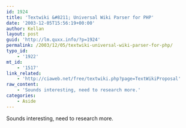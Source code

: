 ```yaml
---
id: 1924
title: 'Textwiki &#8211; Universal Wiki Parser for PHP'
date: '2003-12-05T15:56:19+00:00'
author: Kellan
layout: post
guid: 'http://lm.quxx.info/?p=1924'
permalink: /2003/12/05/textwiki-universal-wiki-parser-for-php/
typo_id:
    - '1922'
mt_id:
    - '1517'
link_related:
    - 'http://ciaweb.net/free/textwiki.php?page=TextWikiProposal'
raw_content:
    - 'Sounds interesting, need to research more.'
categories:
    - Aside
---
```


Sounds interesting, need to research more.